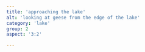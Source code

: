 ```yaml
---
title: 'approaching the lake'
alt: 'looking at geese from the edge of the lake'
category: 'lake'
group: 2
aspect: '3:2'

---
```

